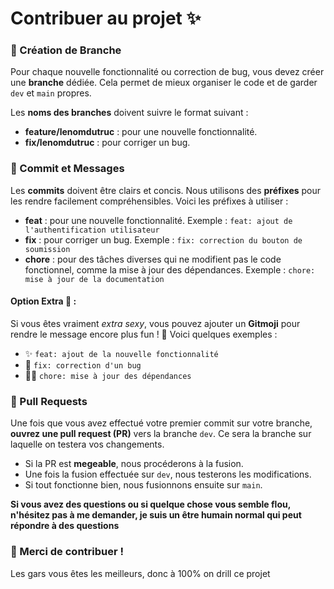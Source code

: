 # Contribuer au projet ✨

### 🌱 Création de Branche

Pour chaque nouvelle fonctionnalité ou correction de bug, vous devez créer une **branche** dédiée. Cela permet de mieux organiser le code et de garder `dev` et `main` propres.

Les **noms des branches** doivent suivre le format suivant :
- **feature/lenomdutruc** : pour une nouvelle fonctionnalité.
- **fix/lenomdutruc** : pour corriger un bug.

### 📝 Commit et Messages

Les **commits** doivent être clairs et concis. Nous utilisons des **préfixes** pour les rendre facilement compréhensibles. Voici les préfixes à utiliser :

- **feat** : pour une nouvelle fonctionnalité. Exemple : `feat: ajout de l'authentification utilisateur`
- **fix** : pour corriger un bug. Exemple : `fix: correction du bouton de soumission`
- **chore** : pour des tâches diverses qui ne modifient pas le code fonctionnel, comme la mise à jour des dépendances. Exemple : `chore: mise à jour de la documentation`

#### Option Extra 💅 :
Si vous êtes vraiment *extra sexy*, vous pouvez ajouter un **Gitmoji** pour rendre le message encore plus fun ! 🎉
Voici quelques exemples :
- ✨ `feat: ajout de la nouvelle fonctionnalité`
- 🐛 `fix: correction d'un bug`
- 🧑‍💻 `chore: mise à jour des dépendances`

### 🔀 Pull Requests

Une fois que vous avez effectué votre premier commit sur votre branche, **ouvrez une pull request (PR)** vers la branche `dev`. Ce sera la branche sur laquelle on testera vos changements.

- Si la PR est **megeable**, nous procéderons à la fusion.
- Une fois la fusion effectuée sur `dev`, nous testerons les modifications.
- Si tout fonctionne bien, nous fusionnons ensuite sur `main`.

**Si vous avez des questions ou si quelque chose vous semble flou, n'hésitez pas à me demander, je suis un être humain normal qui peut répondre à des questions**

### 🎉 Merci de contribuer !

Les gars vous êtes les meilleurs, donc à 100% on drill ce projet
